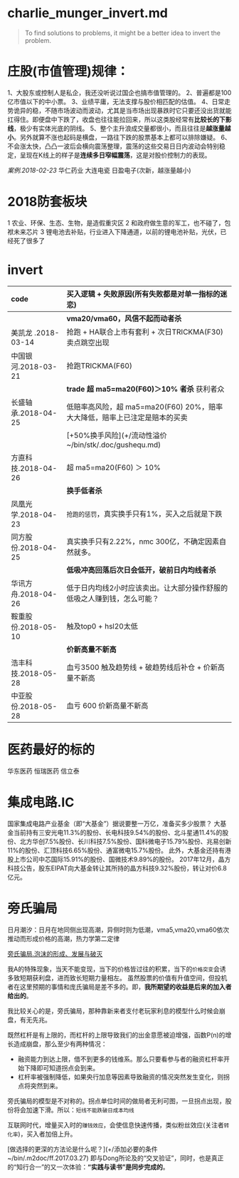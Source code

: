 # charlie_munger_invert.md

> To find solutions to problems, it might be a better idea to invert the problem.


# 庄股(市值管理)规律：

1、大股东或控制人是私企，我还没听说过国企也搞市值管理的。
2、普遍都是100亿市值以下的中小票。
3、业绩平庸，无法支撑与股价相匹配的估值。
4、日常走势诡异的稳，不随市场波动而波动，尤其是当市场出现暴跌时它只要还没出货就能扛得住。即便盘中下跌了，收盘也往往能拉回来，所以这类股经常有**比较长的下影线**，极少有实体光底的阴线。
5、整个主升浪成交量都很小，而且往往是**越涨量越小**。另外就算不涨也起码是横盘，一路往下跌的股票基本上都可以排除嫌疑。
6、不会涨太快，凸凸一波后会横向震荡整理，震荡的这些交易日日内波动会特别稳定，呈现在K线上的样子是**连续多日窄幅震荡**，这是对股价控制力的表现。

*案例.2018-02-23*
华仁药业
大连电瓷
日盈电子(次新，越涨量越小)

# 2018防套板块

1 农业、环保、生态、生物，是造假重灾区
2 和政府做生意的军工，也不碰了，包袱未来芯片
3 锂电池去补贴，行业进入下降通道，以前的锂电池补贴，光伏，已经死了很多了

# invert

| code                | 买入逻辑 + 失败原因(所有失败都是对单一指标的迷恋)                          |
| :------             | :------                                                                    |
|                     | **vma20/vma60，风信不起而动者杀**                                          |
| 美凯龙  .2018-03-14 | 抢跑 + HA联合上市有套利 + 次日TRICKMA(F30)卖点跳空出现                     |
| 中国银河.2018-03-21 | 抢跑TRICKMA(F60)                                                           |
|                     | **trade 超 ma5=ma20(F60)＞10% 者杀** 获利者众                              |
| 长盛轴承.2018-04-25 | 低赔率高风险，超 ma5=ma20(F60) 20%，赔率大大降低，赔率上已注定是赔本的买卖 |
|                     | [+50%换手风险](+/流动性溢价 ~/bin/stk/.doc/gushequ.md)                     |
| 方直科技.2018-04-26 | 超 ma5=ma20(F60) ＞ 10%                                                    |
|                     | **换手低者杀**                                                             |
| 凤凰光学.2018-04-23 | `抢跑的惩罚`，真实换手只有1%，买入之后就是下跌                             |
| 同方股份.2018-04-25 | 真实换手只有2.22%，nmc 300亿，不确定因素自然就多。                         |
|                     | **低吸冲高回落后次日会低开，破前日内均线者杀**                             |
| 华讯方舟.2018-04-26 | 低于日内均线2小时应该卖出。让大部分操作舒服的低吸之人赚到钱，怎么可能？    |
| 鞍重股份.2018-05-10 | 触及top0 + hsl20太低                                                       |
|                     | **价新高量不新高**                                                         |
| 浩丰科技.2018-05-28 | 血亏3500 触及趋势线 + 破趋势线后补仓 + 价新高量不新高                      |
| 中亚股份.2018-05-28 | 血亏 600 价新高量不新高                                                    |


# 医药最好的标的

华东医药
恒瑞医药
信立泰

# 集成电路.IC

国家集成电路产业基金（即“大基金”）据说要整一万亿，准备买多少股票？
大基金当前持有三安光电11.3%的股份、长电科技9.54%的股份、北斗星通11.4%的股份、北方华创7.5%股份、长川科技7.5%股份、国科微电子15.79%股份、兆易创新11%的股份、汇顶科技6.65%股份、通富微电15.7%股份。
此外，大基金还持有港股上市公司中芯国际15.91%的股份、国微技术9.89%的股份。
2017年12月，晶方科技公告，股东EIPAT向大基金转让其所持的晶方科技9.32%股份，转让对价6.8亿元。

# 旁氏骗局

日月潮汐：日月在地同侧出现高潮，异侧时则为低潮，vma5,vma20,vma60依次推动而形成价格的高潮，热力学第二定律

[旁氏骗局.泡沫的形成、发展与破灭](https://zhuanlan.zhihu.com/p/19956481)

我A的特殊现象，当天不能变现，当下的价格皆过往的积累，当下的`价格突变`会诱多致短期获利盘，进而致长短期力量相左。
虽然股票的价值有升值空间，但投机者在这里预期的事情和庞氏骗局是差不多的。即，**我所期望的收益是后来的加入者给出的**。

我比较关心的是，旁氏骗局，那种靠新来者支付老玩家利息的模型什么时候会崩盘，有无先兆。

既然杠杆是有上限的，而杠杆的上限导致我们的出金意愿被迫增强，函数P(n)的增长造成崩盘，那么至少有两种情况：

* 融资能力到达上限，借不到更多的钱维系。那么只要看参与者的融资杠杆率开始下降即可知道拐点会到来。
* 杠杆率被强制降低，如果央行加息等因素导致融资的情况突然发生变化，则拐点将突然到来。

旁氏骗局的模型是不对称的。拐点单位时间的做局者无利可图，一旦拐点出现，股份将会加速下滑。所以：`短线不能跌破日成本均线`

互联网时代，增量买入时的`赚钱效应`，会使信息快速传播，类似粉丝效应(关注者`转化率`)，买入者加倍上升。

[做选择的更深的方法论是什么呢？](+/添加必要的条件 ~/bin/.m2doc/ff.2017.03.27)
即与Dong所论及的“交叉验证”，同时，也是真正的“知行合一”的又一次体验：**“实践与读书”是同步完成的**。

